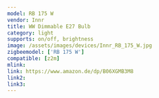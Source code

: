 ```yaml
---
model: RB 175 W
vendor: Innr
title: WW Dimmable E27 Bulb
category: light
supports: on/off, brightness
image: /assets/images/devices/Innr_RB_175_W.jpg
zigbeemodel: ['RB 175 W']
compatible: [z2m]
mlink: 
link: https://www.amazon.de/dp/B06XGMB3M8
link2: 
link3: 
---
```

